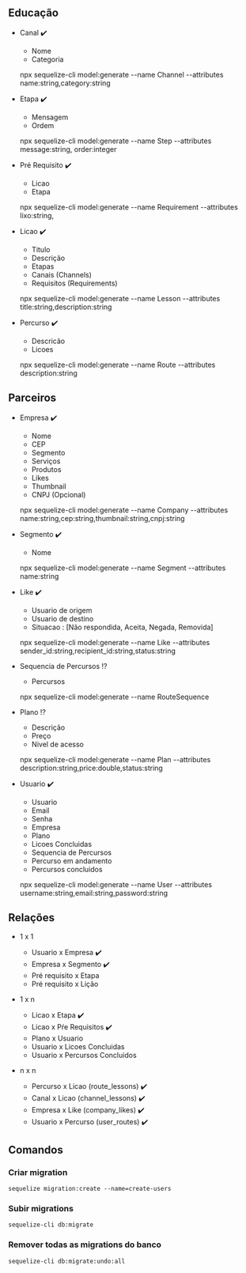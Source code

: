 ## Educação

- Canal :heavy_check_mark:
  - Nome
  - Categoria
  
  npx sequelize-cli model:generate --name Channel --attributes name:string,category:string

- Etapa :heavy_check_mark:
	- Mensagem
	- Ordem
  
	npx sequelize-cli model:generate --name Step --attributes message:string, order:integer

- Pré Requisito :heavy_check_mark:
	- Licao
  	- Etapa
  
	npx sequelize-cli model:generate --name Requirement --attributes lixo:string,
  
- Licao :heavy_check_mark:
	- Titulo
	- Descrição
	- Etapas
	- Canais (Channels)
	- Requisitos (Requirements)

	npx sequelize-cli model:generate --name Lesson --attributes title:string,description:string

- Percurso :heavy_check_mark:
	- Descricão
	- Licoes

	npx sequelize-cli model:generate --name Route --attributes description:string



## Parceiros

- Empresa :heavy_check_mark:
	- Nome
	- CEP
	- Segmento	
	- Serviços
	- Produtos
	- Likes
	- Thumbnail
	- CNPJ (Opcional)

	npx sequelize-cli model:generate --name Company --attributes name:string,cep:string,thumbnail:string,cnpj:string

- Segmento :heavy_check_mark:
	- Nome
	
	npx sequelize-cli model:generate --name Segment --attributes name:string

- Like :heavy_check_mark:
	- Usuario de origem
	- Usuario de destino
	- Situacao : [Não respondida, Aceita, Negada, Removida]

	npx sequelize-cli model:generate --name Like --attributes sender_id:string,recipient_id:string,status:string

- Sequencia de Percursos :interrobang:
	- Percursos

	npx sequelize-cli model:generate --name RouteSequence

- Plano :interrobang:
	- Descrição
	- Preço
	- Nivel de acesso

	npx sequelize-cli model:generate --name Plan --attributes description:string,price:double,status:string

- Usuario :heavy_check_mark:
	- Usuario
	- Email
	- Senha
	- Empresa
	- Plano
	- Licoes Concluidas
	- Sequencia de Percursos
	- Percurso em andamento
	- Percursos concluidos

	npx sequelize-cli model:generate --name User --attributes username:string,email:string,password:string


## Relações
- 1 x 1
	- Usuario x Empresa :heavy_check_mark:
	- Empresa x Segmento :heavy_check_mark:
	- Pré requisito x Etapa
	- Pré requisito x Lição
- 1 x n
	- Licao x Etapa :heavy_check_mark:
    - Licao x Pŕe Requisitos :heavy_check_mark:
	- Plano x Usuario
	- Usuario x Licoes Concluidas
	- Usuario x Percursos Concluidos

- n x n
	- Percurso x Licao (route_lessons) :heavy_check_mark:
	- Canal x Licao (channel_lessons) :heavy_check_mark:
	- Empresa x Like (company_likes) :heavy_check_mark:
	- Usuario x Percurso (user_routes) :heavy_check_mark:


## Comandos

### Criar migration
`sequelize migration:create --name=create-users`
### Subir migrations
`sequelize-cli db:migrate`

### Remover todas as migrations do banco
`sequelize-cli db:migrate:undo:all`